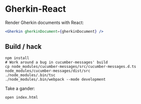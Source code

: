 # Gherkin-React

Render Gherkin documents with React:

```jsx
<Gherkin gherkinDocument={gherkinDocument} />
```

## Build / hack

    npm install
    # Work around a bug in cucumber-messages' build
    cp node_modules/cucumber-messages/src/cucumber-messages.d.ts node_modules/cucumber-messages/dist/src
    ./node_modules/.bin/tsc
    ./node_modules/.bin/webpack --mode development

Take a gander:

    open index.html